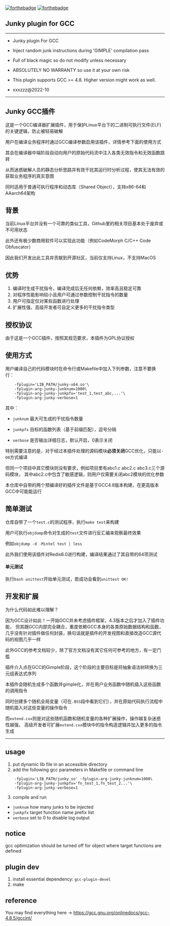 [![forthebadge](https://forthebadge.com/images/badges/open-source.svg)](https://forthebadge.com)
[![forthebadge](https://forthebadge.com/images/badges/made-with-c-plus-plus.svg)](https://forthebadge.com)

## Junky plugin for GCC

----------------------------------------------------------------------------
* Junky plugin For GCC

* Inject random junk instructions during 'GIMPLE' compilation pass
* Full of black magic so do not modify unless necessary
* ABSOLUTELY NO WARRANTY so use it at your own risk

* This plugin supports GCC >= 4.8. Higher version might work as well.

* xxxzzz@2022-10
----------------------------------------------------------------------------


## Junky GCC插件

这是一个GCC编译器扩展插件，用于保护Linux平台下的二进制可执行文件(ELF)的关键逻辑，防止被轻易破解

用户在编译业务程序时通过GCC编译参数启用该插件，详情参考下面的使用方式

其会在编译器中端阶段自动向用户的原始代码流中注入各类无效指令和无效函数跳转

从而迷惑破解人员的静态分析思路并有效干扰其运行时分析过程，使其无法有效的获取业务程序的真实意图

同时适用于普通可执行程序和动态库（Shared Object），支持x86-64和AAarch64架构

## 背景

当前Linux平台并没有一个可靠的类似工具，Github里的相关项目基本处于废弃或不可用状态

此外还有极少数商用软件可以实现此功能（例如CodeMorph C/C++ Code Obfuscator）

因此我们开发出此工具并贡献到开源社区，当前仅支持Linux，不支持MacOS

## 优势

1. 编译时生成干扰指令，编译完成后无任何依赖，效率高且稳定可靠
2. 对程序性能影响较小且用户可通过参数控制干扰指令的数量
3. 用户可指定仅对某些函数进行处理
4. 扩展性强，高级开发者可自定义更多的干扰指令类型

## 授权协议

由于这是一个GCC插件，按照其规范要求，本插件为GPL协议授权

## 使用方式

用户编译自己的代码模块时在命令行或Makefile中加入下列参数，注意不要换行：

```
    -fplugin='LIB_PATH/junky-x64.so'\
    -fplugin-arg-junky-junknum=1000\
    -fplugin-arg-junky-junkpfx='test_1,test_abc,...'\
    -fplugin-arg-junky-verbose=1
```

其中：

* ```junknum``` 最大可生成的干扰指令数量

* ```junkpfx``` 目标的函数列表（基于前缀匹配），逗号分隔

* ```verbose``` 是否输出详细日志，默认开启，0表示关闭

特别需要注意的是，对于经过本插件处理的源码模块**必须关闭**GCC优化，只能以```-O0```方式编译

但同一个项目中其它模块则没有要求，例如项目里有abc1.c abc2.c abc3.c三个源码模块，
其中abc2.c中包含了敏感逻辑，则用户仅需要关闭abc2模块的优化参数

本仓库中自带的两个预编译好的插件文件是基于GCC4.8版本构建，在更高版本GCC中可能能运行

## 简单测试

仓库自带了一个```test.c```的测试程序，执行```make test```来构建

用户可执行```objdump```命令对生成的```test```文件进行反汇编来观察最终效果

例如```objdump -d -Mintel test | less```

此外我们使用该插件对Redis6.0进行构建，编译结果通过了其自带的64项测试

#### 单元测试

执行```bash unittest```开始单元测试，若成功会看到```unittest OK!```

## 开发和扩展

为什么代码如此难以理解？

因为GCC设计如此！一开始GCC并未考虑插件框架，4.3版本之后才加入了插件功能，
但其跟GCC内部完全耦合，重度依赖GCC本身的各类原始数据结构和函数，
几乎没有针对插件做任何封装，换句话就是插件的开发视图和直接改造GCC源代码的视图几乎一样

此外GCC的参考文档较少，除了官方文档没有其它任何可参考的地方，有一定门槛

插件介入点在GCC的Gimple阶段，这个阶段的主要目标是将抽象语法树转换为三元组表达式序列

本插件会随机生成多个函数并gimple化，并在用户业务函数中随机插入这些函数的调用指令

同时创建多个随机全局变量（可在```.BSS```段中看到它们），并在原始代码执行流程中随机插入对这些变量的操作指令

而```extend.cxx```则是对这些随机函数和随机变量的各种扩展操作，操作越复杂迷惑性越强，
高级开发者可扩展```extend.cxx```模块中的指令构造逻辑并加入更多的指令生成

---

## usage

1. put dynamic lib file in an accessible directory
2. add the following gcc parameters in Makefile or command line

```
    -fplugin='LIB_PATH/junky.so' -fplugin-arg-junky-junknum=1000\
    -fplugin-arg-junky-junkpfx='fn_test_1,fn_test_2...'\
    -fplugin-arg-junky-verbose=1
```

3. compile and run

* ```junknum``` how many junks to be injected
* ```junkpfx``` target function name prefix list
* ```verbose``` set to 0 to disable log output

## notice

gcc optimization should be turned off for object where target functions are defined

## plugin dev

1. install essential dependency: ```gcc-plugin-devel```
2. make

## reference

You may find everything here -> https://gcc.gnu.org/onlinedocs/gcc-4.8.5/gccint/
